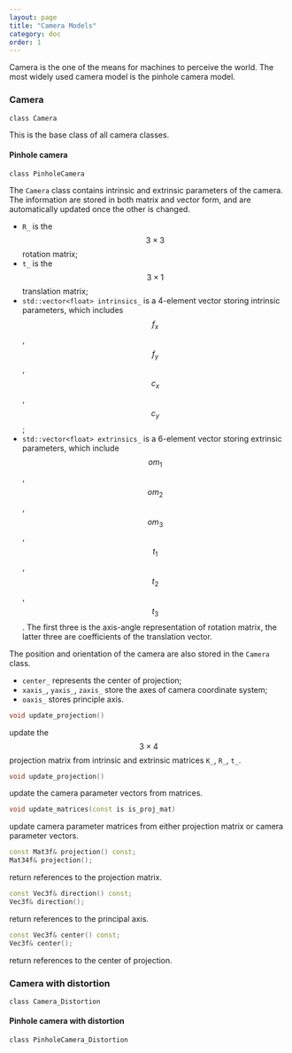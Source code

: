 ```yaml
---
layout: page
title: "Camera Models"
category: doc
order: 1
---
```


Camera is the one of the means for machines to perceive the world. The most widely used camera model is the pinhole camera model.

### Camera
`class Camera`

This is the base class of all camera classes. 

#### Pinhole camera
`class PinholeCamera`

The `Camera` class contains intrinsic and extrinsic parameters of the camera. The information are stored in both matrix and vector form, and are automatically updated once the other is changed.

* `R_` is the $$3\times 3$$ rotation matrix;
* `t_` is the $$3\times 1$$ translation matrix;
* `std::vector<float> intrinsics_` is a 4-element vector storing intrinsic parameters, which includes $$f_x$$, $$f_y$$, $$c_x$$, $$c_y$$;
* `std::vector<float> extrinsics_` is a 6-element vector storing extrinsic parameters, which include $$om_1$$, $$om_2$$, $$om_3$$, $$t_1$$, $$t_2$$, $$t_3$$. The first three is the axis-angle representation of rotation matrix, the latter three are coefficients of the translation vector.

The position and orientation of the camera are also stored in the `Camera` class.
* `center_` represents the center of projection;
* `xaxis_`, `yaxis_`, `zaxis_` store the axes of camera coordinate system;
* `oaxis_` stores principle axis.

```cpp
void update_projection()
```
update the $$3\times 4$$ projection matrix from intrinsic and extrinsic matrices `K_`, `R_`, `t_`.

```cpp
void update_projection()
```
update the camera parameter vectors from matrices.

```cpp
void update_matrices(const is is_proj_mat)
```
update camera parameter matrices from either projection matrix or camera parameter vectors.

```cpp
const Mat3f& projection() const;
Mat34f& projection();
```
return references to the projection matrix.

```cpp
const Vec3f& direction() const;
Vec3f& direction();
```
return references to the principal axis.

```cpp
const Vec3f& center() const;
Vec3f& center();
```
return references to the center of projection.

### Camera with distortion
`class Camera_Distortion`

#### Pinhole camera with distortion
`class PinholeCamera_Distortion`